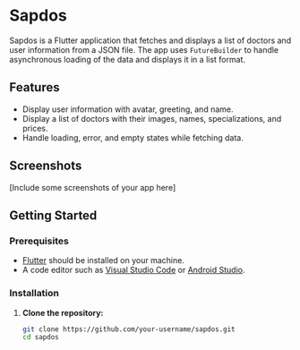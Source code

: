 # Sapdos

Sapdos is a Flutter application that fetches and displays a list of doctors and user information from a JSON file. The app uses `FutureBuilder` to handle asynchronous loading of the data and displays it in a list format.

## Features

- Display user information with avatar, greeting, and name.
- Display a list of doctors with their images, names, specializations, and prices.
- Handle loading, error, and empty states while fetching data.

## Screenshots

[Include some screenshots of your app here]

## Getting Started

### Prerequisites

- [Flutter](https://flutter.dev/docs/get-started/install) should be installed on your machine.
- A code editor such as [Visual Studio Code](https://code.visualstudio.com/) or [Android Studio](https://developer.android.com/studio).

### Installation

1. **Clone the repository:**

   ```sh
   git clone https://github.com/your-username/sapdos.git
   cd sapdos
